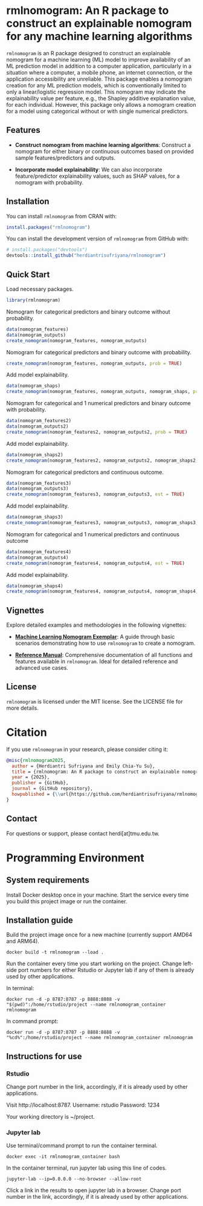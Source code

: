 # rmlnomogram: An R package to construct an explainable nomogram for any machine learning algorithms

`rmlnomogram` is an R package designed to construct an explainable nomogram for a machine learning (ML) model to improve availability of an ML prediction model in addition to a computer application, particularly in a situation where a computer, a mobile phone, an internet connection, or the application accessibility are unreliable. This package enables a nomogram creation for any ML prediction models, which is conventionally limited to only a linear/logistic regression model. This nomogram may indicate the explainability value per feature, e.g., the Shapley additive explanation value, for each individual. However, this package only allows a nomogram creation for a model using categorical without or with single numerical predictors.


## Features

- **Construct nomogram from machine learning algorithms**: Construct a nomogram for either binary or continuous outcomes based on provided sample features/predictors and outputs.

- **Incorporate model explainability**: We can also incorporate feature/predictor explainability values, such as SHAP values, for a nomogram with probability.


## Installation

You can install `rmlnomogram` from CRAN with:

```r
install.packages("rmlnomogram")
```

You can install the development version of `rmlnomogram` from GitHub with:

```r
# install.packages("devtools")
devtools::install_github("herdiantrisufriyana/rmlnomogram")
```


## Quick Start

Load necessary packages.

```r
library(rmlnomogram)
```

Nomogram for categorical predictors and binary outcome without probability.

```r
data(nomogram_features)
data(nomogram_outputs)
create_nomogram(nomogram_features, nomogram_outputs)
```

Nomogram for categorical predictors and binary outcome with probability.

```r
create_nomogram(nomogram_features, nomogram_outputs, prob = TRUE)
```

Add model explainability.

```r
data(nomogram_shaps)
create_nomogram(nomogram_features, nomogram_outputs, nomogram_shaps, prob = TRUE)
```

Nomogram for categorical and 1 numerical predictors and binary outcome with probability.

```r
data(nomogram_features2)
data(nomogram_outputs2)
create_nomogram(nomogram_features2, nomogram_outputs2, prob = TRUE)
```

Add model explainability.

```r
data(nomogram_shaps2)
create_nomogram(nomogram_features2, nomogram_outputs2, nomogram_shaps2, prob = TRUE)
```

Nomogram for categorical predictors and continuous outcome.

```r
data(nomogram_features3)
data(nomogram_outputs3)
create_nomogram(nomogram_features3, nomogram_outputs3, est = TRUE)
```

Add model explainability.

```r
data(nomogram_shaps3)
create_nomogram(nomogram_features3, nomogram_outputs3, nomogram_shaps3, est = TRUE)
```

Nomogram for categorical and 1 numerical predictors and continuous outcome

```r
data(nomogram_features4)
data(nomogram_outputs4)
create_nomogram(nomogram_features4, nomogram_outputs4, est = TRUE)
```

Add model explainability.

```r
data(nomogram_shaps4)
create_nomogram(nomogram_features4, nomogram_outputs4, nomogram_shaps4, est = TRUE)
```


## Vignettes

Explore detailed examples and methodologies in the following vignettes:

- [**Machine Learning Nomogram Exemplar**](https://htmlpreview.github.io/?https://github.com/herdiantrisufriyana/rmlnomogram/blob/master/doc/ml_nomogram_exemplar.html): A guide through basic scenarios demonstrating how to use `rmlnomogram` to create a nomogram.

- [**Reference Manual**](https://github.com/herdiantrisufriyana/rmlnomogram/blob/master/extras/rmlnomogram_0.1.3.pdf): Comprehensive documentation of all functions and features available in `rmlnomogram`. Ideal for detailed reference and advanced use cases.


## License

`rmlnomogram` is licensed under the MIT license. See the LICENSE file for more details.


# Citation

If you use `rmlnomogram` in your research, please consider citing it:

```bibtex
@misc{rmlnomogram2025,
  author = {Herdiantri Sufriyana and Emily Chia-Yu Su},
  title = {rmlnomogram: An R package to construct an explainable nomogram for any machine learning algorithms},
  year = {2025},
  publisher = {GitHub},
  journal = {GitHub repository},
  howpublished = {\\url{https://github.com/herdiantrisufriyana/rmlnomogram}}
}
```


## Contact

For questions or support, please contact herdi[at]tmu.edu.tw.


# Programming Environment

## System requirements

Install Docker desktop once in your machine. Start the service every time you build this project image or run the container.

## Installation guide

Build the project image once for a new machine (currently support AMD64 and ARM64).

```{bash}
docker build -t rmlnomogram --load .
```

Run the container every time you start working on the project. Change left-side port numbers for either Rstudio or Jupyter lab if any of them is already used by other applications.

In terminal:

```{bash}
docker run -d -p 8787:8787 -p 8888:8888 -v "$(pwd)":/home/rstudio/project --name rmlnomogram_container rmlnomogram
```

In command prompt:

```{bash}
docker run -d -p 8787:8787 -p 8888:8888 -v "%cd%":/home/rstudio/project --name rmlnomogram_container rmlnomogram
```

## Instructions for use

### Rstudio

Change port number in the link, accordingly, if it is already used by other applications.

Visit http://localhost:8787.
Username: rstudio
Password: 1234

Your working directory is ~/project.

### Jupyter lab

Use terminal/command prompt to run the container terminal.

```{bash}
docker exec -it rmlnomogram_container bash
```

In the container terminal, run jupyter lab using this line of codes.

```{bash}
jupyter-lab --ip=0.0.0.0 --no-browser --allow-root
```

Click a link in the results to open jupyter lab in a browser. Change port number in the link, accordingly, if it is already used by other applications.







